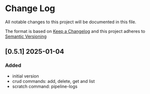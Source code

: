 # Change Log

All notable changes to this project will be documented in this file.

The format is based on [Keep a Changelog](http://keepachangelog.com/) and this project adheres to [Semantic Versioning](https://semver.org/)

## [0.5.1] 2025-01-04

### Added

- initial version
- crud commands: add, delete, get and list
- scratch command: pipeline-logs

